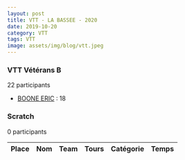 ```yaml
---
layout: post
title: VTT - LA BASSEE - 2020
date: 2019-10-20
category: VTT
tags: VTT
image: assets/img/blog/vtt.jpeg
---
```


### VTT Vétérans B
22 participants
- [BOONE ERIC](https://teamspecializedlille.github.io/works/booneeric) : 18

### Scratch
0 participants

| Place | Nom | Team | Tours | Catégorie | Temps |
|---|---|---|---|---|---|
